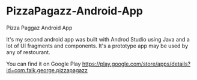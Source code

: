 # PizzaPagazz-Android-App
Pizza Paggaz Android App

It's my second android app was built with Androd Studio using Java and a lot of UI fragments and components.
It's a prototype app may be used by any of restourant.

You can find it on Google Play
https://play.google.com/store/apps/details?id=com.falk.george.pizzapagazz
